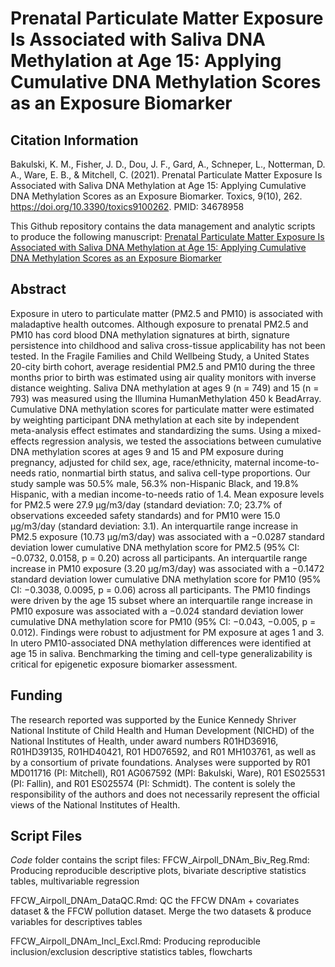 # Prenatal Particulate Matter Exposure Is Associated with Saliva DNA Methylation at Age 15: Applying Cumulative DNA Methylation Scores as an Exposure Biomarker

## Citation Information

Bakulski, K. M., Fisher, J. D., Dou, J. F., Gard, A., Schneper, L., Notterman, D. A., Ware, E. B., & Mitchell, C. (2021). Prenatal Particulate Matter Exposure Is Associated with Saliva DNA Methylation at Age 15: Applying Cumulative DNA Methylation Scores as an Exposure Biomarker. Toxics, 9(10), 262. https://doi.org/10.3390/toxics9100262. PMID: 34678958

This Github repository contains the data management and analytic scripts to produce the following manuscript: [Prenatal Particulate Matter Exposure Is Associated with Saliva DNA Methylation at Age 15: Applying Cumulative DNA Methylation Scores as an Exposure Biomarker](https://www.ncbi.nlm.nih.gov/pmc/articles/PMC8538839/)

## Abstract
Exposure in utero to particulate matter (PM2.5 and PM10) is associated with maladaptive health outcomes. Although exposure to prenatal PM2.5 and PM10 has cord blood DNA methylation signatures at birth, signature persistence into childhood and saliva cross-tissue applicability has not been tested. In the Fragile Families and Child Wellbeing Study, a United States 20-city birth cohort, average residential PM2.5 and PM10 during the three months prior to birth was estimated using air quality monitors with inverse distance weighting. Saliva DNA methylation at ages 9 (n = 749) and 15 (n = 793) was measured using the Illumina HumanMethylation 450 k BeadArray. Cumulative DNA methylation scores for particulate matter were estimated by weighting participant DNA methylation at each site by independent meta-analysis effect estimates and standardizing the sums. Using a mixed-effects regression analysis, we tested the associations between cumulative DNA methylation scores at ages 9 and 15 and PM exposure during pregnancy, adjusted for child sex, age, race/ethnicity, maternal income-to-needs ratio, nonmartial birth status, and saliva cell-type proportions. Our study sample was 50.5% male, 56.3% non-Hispanic Black, and 19.8% Hispanic, with a median income-to-needs ratio of 1.4. Mean exposure levels for PM2.5 were 27.9 μg/m3/day (standard deviation: 7.0; 23.7% of observations exceeded safety standards) and for PM10 were 15.0 μg/m3/day (standard deviation: 3.1). An interquartile range increase in PM2.5 exposure (10.73 μg/m3/day) was associated with a −0.0287 standard deviation lower cumulative DNA methylation score for PM2.5 (95% CI: −0.0732, 0.0158, p = 0.20) across all participants. An interquartile range increase in PM10 exposure (3.20 μg/m3/day) was associated with a −0.1472 standard deviation lower cumulative DNA methylation score for PM10 (95% CI: −0.3038, 0.0095, p = 0.06) across all participants. The PM10 findings were driven by the age 15 subset where an interquartile range increase in PM10 exposure was associated with a −0.024 standard deviation lower cumulative DNA methylation score for PM10 (95% CI: −0.043, −0.005, p = 0.012). Findings were robust to adjustment for PM exposure at ages 1 and 3. In utero PM10-associated DNA methylation differences were identified at age 15 in saliva. Benchmarking the timing and cell-type generalizability is critical for epigenetic exposure biomarker assessment.

## Funding
The research reported was supported by the Eunice Kennedy Shriver National Institute of Child Health and Human Development (NICHD) of the National Institutes of Health, under award numbers R01HD36916, R01HD39135, R01HD40421, R01 HD076592, and R01 MH103761, as well as by a consortium of private foundations. Analyses were supported by R01 MD011716 (PI: Mitchell), R01 AG067592 (MPI: Bakulski, Ware), R01 ES025531 (PI: Fallin), and R01 ES025574 (PI: Schmidt). The content is solely the responsibility of the authors and does not necessarily represent the official views of the National Institutes of Health.

## Script Files
*Code* folder contains the script files:
  FFCW_Airpoll_DNAm_Biv_Reg.Rmd: Producing reproducible descriptive plots, bivariate descriptive statistics tables, multivariable regression
  
  FFCW_Airpoll_DNAm_DataQC.Rmd: QC the FFCW DNAm + covariates dataset & the FFCW pollution dataset. Merge the two datasets & produce variables for descriptives tables
  
  FFCW_Airpoll_DNAm_Incl_Excl.Rmd: Producing reproducible inclusion/exclusion descriptive statistics tables, flowcharts


  
  
